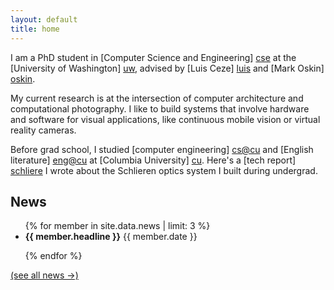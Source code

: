 ```yaml
---
layout: default
title: home
---
```


I am a PhD student in [Computer Science and Engineering] [cse] at the [University of Washington] [uw], advised by [Luis Ceze] [luis] and [Mark Oskin] [oskin]. 

My current research is at the intersection of computer architecture and computational photography. I like to build systems that involve hardware and software for visual applications, like continuous mobile vision or virtual reality cameras.

Before grad school, I studied [computer engineering] [cs@cu] and [English literature] [eng@cu] at [Columbia University] [cu]. Here's a [tech report] [schliere] I wrote about the Schlieren optics system I built during undergrad.

[cse]: http://cs.washington.edu/
[uw]: http://washington.edu
[luis]: http://homes.cs.washington.edu/~luisceze
[oskin]: http://homes.cs.washington.edu/~oskin
[cs@cu]: http://www.cs.columbia.edu
[eng@cu]: http://english.columbia.edu
[cu]: http://www.columbia.edu
[schliere]: http://academiccommons.columbia.edu/catalog/ac:162659

<section id="news">
<h2>News</h2>
<ul class="tablelist">
{% for member in site.data.news | limit: 3 %}
<li>
<b class="news_item">{{ member.headline }}</b>
<span class="news_date">{{ member.date }}</span>
</li>


{% endfor %}
</ul>
<a href="{{site.baseurl}}/news">(see all news &rarr;)</a>

</section>
